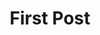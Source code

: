 ---
title: 'First Post'
description: 'Here is a sample of some basic Markdown syntax that can be used when writing Markdown content in Astro.'
pubDate: 'Dec 03 2022'
---